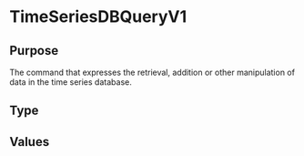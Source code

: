 # TimeSeriesDBQueryV1


## Purpose


<!-- --8<-- [start:purpose] -->
The command that expresses the retrieval, addition or other manipulation of data in the time series database.
<!-- --8<-- [end:purpose] -->

## Type


<!-- --8<-- [start:type] -->
<div class="type" markdown>


</div>
<!-- --8<-- [end:type] -->

## Values

